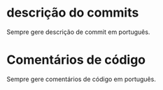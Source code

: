 # descrição do commits
Sempre gere descrição de commit em português.

# Comentários de código
Sempre gere comentários de código em português.